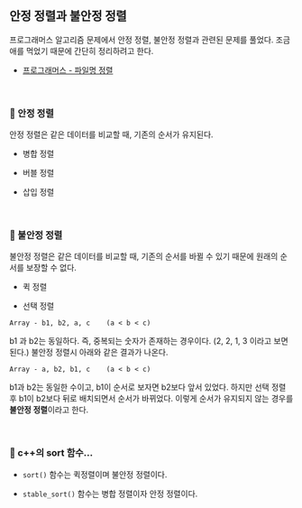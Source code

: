 ## 안정 정렬과 불안정 정렬

프로그래머스 알고리즘 문제에서 안정 정렬, 불안정 정렬과 관련된 문제를 풀었다. 조금 애를 먹었기 때문에 간단히 정리하려고 한다.

- [프로그래머스 - 파일명 정렬](https://programmers.co.kr/learn/courses/30/lessons/17686)

<br>

### :book: 안정 정렬

안정 정렬은 같은 데이터를 비교할 때, 기존의 순서가 유지된다.

- 병합 정렬

- 버블 정렬

- 삽입 정렬

<br>

### :book: 불안정 정렬

불안정 정렬은 같은 데이터를 비교할 때, 기존의 순서를 바뀔 수 있기 때문에 원래의 순서를 보장할 수 없다.

- 퀵 정렬

- 선택 정렬

```
Array - b1, b2, a, c    (a < b < c)
```

b1 과 b2는 동일하다. 즉, 중복되는 숫자가 존재하는 경우이다. (2, 2, 1, 3 이라고 보면 된다.)
불안정 정렬시 아래와 같은 결과가 나온다.

```
Array - a, b2, b1, c    (a < b < c)
```

b1과 b2는 동일한 수이고, b1이 순서로 보자면 b2보다 앞서 있었다. 하지만 선택 정렬 후 b1이 b2보다 뒤로 배치되면서 순서가 바뀌었다. 이렇게 순서가 유지되지 않는 경우를 **불안정 정렬**이라고 한다.

<br>

### :book: c++의 sort 함수...

- `sort()` 함수는 퀵정렬이며 불안정 정렬이다.

- `stable_sort()` 함수는 병합 정렬이자 안정 정렬이다.
